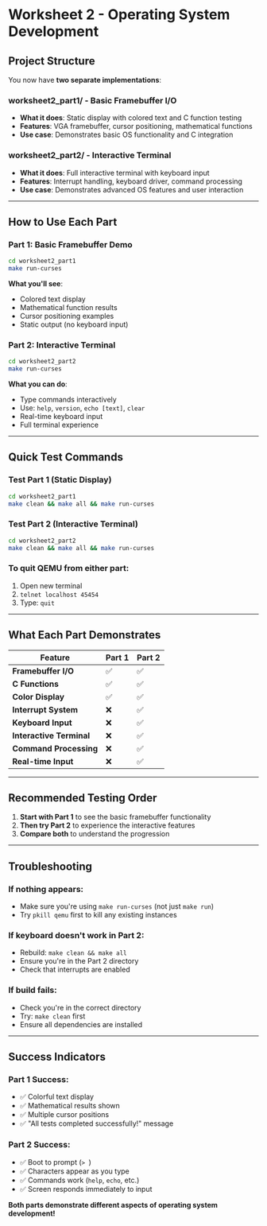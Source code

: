 # Worksheet 2 - Operating System Development

## Project Structure

You now have **two separate implementations**:

### **worksheet2_part1/** - Basic Framebuffer I/O
- **What it does**: Static display with colored text and C function testing
- **Features**: VGA framebuffer, cursor positioning, mathematical functions
- **Use case**: Demonstrates basic OS functionality and C integration

### **worksheet2_part2/** - Interactive Terminal
- **What it does**: Full interactive terminal with keyboard input
- **Features**: Interrupt handling, keyboard driver, command processing
- **Use case**: Demonstrates advanced OS features and user interaction

---

## How to Use Each Part

### **Part 1: Basic Framebuffer Demo**
```bash
cd worksheet2_part1
make run-curses
```
**What you'll see**: 
- Colored text display
- Mathematical function results
- Cursor positioning examples
- Static output (no keyboard input)

### **Part 2: Interactive Terminal**
```bash
cd worksheet2_part2  
make run-curses
```
**What you can do**:
- Type commands interactively
- Use: `help`, `version`, `echo [text]`, `clear`
- Real-time keyboard input
- Full terminal experience

---

## Quick Test Commands

### Test Part 1 (Static Display)
```bash
cd worksheet2_part1
make clean && make all && make run-curses
```

### Test Part 2 (Interactive Terminal)  
```bash
cd worksheet2_part2
make clean && make all && make run-curses
```

### To quit QEMU from either part:
1. Open new terminal
2. `telnet localhost 45454`
3. Type: `quit`

---

## What Each Part Demonstrates

| Feature | Part 1 | Part 2 |
|---------|--------|--------|
| **Framebuffer I/O** | ✅ | ✅ |
| **C Functions** | ✅ | ✅ |
| **Color Display** | ✅ | ✅ |
| **Interrupt System** | ❌ | ✅ |
| **Keyboard Input** | ❌ | ✅ |
| **Interactive Terminal** | ❌ | ✅ |
| **Command Processing** | ❌ | ✅ |
| **Real-time Input** | ❌ | ✅ |

---

## Recommended Testing Order

1. **Start with Part 1** to see the basic framebuffer functionality
2. **Then try Part 2** to experience the interactive features
3. **Compare both** to understand the progression

---

## Troubleshooting

### If nothing appears:
- Make sure you're using `make run-curses` (not just `make run`)
- Try `pkill qemu` first to kill any existing instances

### If keyboard doesn't work in Part 2:
- Rebuild: `make clean && make all`
- Ensure you're in the Part 2 directory
- Check that interrupts are enabled

### If build fails:
- Check you're in the correct directory
- Try: `make clean` first
- Ensure all dependencies are installed

---

## Success Indicators

### Part 1 Success:
- ✅ Colorful text display
- ✅ Mathematical results shown
- ✅ Multiple cursor positions
- ✅ "All tests completed successfully!" message

### Part 2 Success:
- ✅ Boot to prompt (`> `)
- ✅ Characters appear as you type
- ✅ Commands work (`help`, `echo`, etc.)
- ✅ Screen responds immediately to input

**Both parts demonstrate different aspects of operating system development!**
